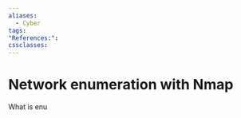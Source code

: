 ```yaml
---
aliases:
  - Cyber
tags: 
"References:": 
cssclasses:
---
```

# Network enumeration with Nmap
What is enu


